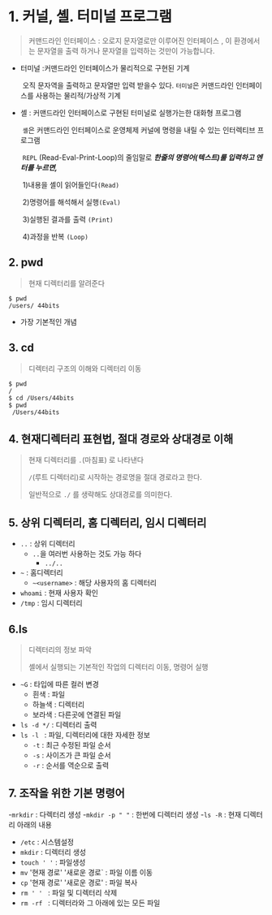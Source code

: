 # 1. 커널, 셸. 터미널 프로그램

> 커맨드라인 인터페이스 : 오로지 문자열로만 이루어진 인터페이스 , 이 환경에서는 문자열을 출력 하거나 문자열을 입력하는 것만이 가능합니다.



- 터미널 :커맨드라인 인터페이스가 물리적으로 구현된 기계 

  ​              오직 문자역을 출력하고 문자열만 입력 받을수 있다. `터미널`은 커맨드라인 인터페이스를 사용하는 물리적/가상적 기계 

- 셸 : 커맨드라인 인터페이스로 구현된 터미널로 실행가는한 대화형 프로그램

  ​    `셸`은 커맨드라인 인터페이스로 운영체제 커널에 명령을 내릴 수 있는 인터렉티브 프로그램

  ​      `REPL` (Read-Eval-Print-Loop)의 줄임말로 ***한줄의 명령어(텍스트)룰 입력하고 엔터를 누르면,*** 

  ​     1)내용을 셸이 읽어들인다`(Read)`

  ​     2)명령어를 해석해서 실행`(Eval)`

  ​     3)실행된 결과를 출력 `(Print)`

  ​     4)과정을 반복 `(Loop)`



## 2. pwd 

> 현재 디렉터리를 알려준다

```
$ pwd
/users/ 44bits
```

- 가장 기본적인 개념



## 3. cd

> 디렉터리 구조의 이해와 디렉터리 이동

```
$ pwd
/
$ cd /Users/44bits
$ pwd
 /Users/44bits
```



## 4. 현재디렉터리 표현법, 절대 경로와 상대경로 이해

> 현재 디렉터리를 `.`(마침표) 로 나타낸다
>
> `/`(루트 디렉터리)로 시작하는 경로명을 절대 경로라고 한다.
>
> 일반적으로 `./` 를 생략해도 상대경로를 의미한다.



## 5. 상위 디렉터리, 홈 디렉터리, 임시 디렉터리

- `..` : 상위 디렉터리
  - `..`을 여러번 사용하는 것도 가능 하다 
    - `../..`
- `~` : 홈디렉터리 
  - `~<username>` :  해당 사용자의 홈 디렉터리
- `whoami` : 현재 사용자 확인
- `/tmp`  : 임시 디렉터리



## 6.ls

>  디렉터리의 정보 파악
>
> 셸에서 실행되는 기본적인 작업의 디렉터리 이동, 명령어 실행



- `~G` : 타입에 따른 컬러 변경
  - 흰색 : 파일
  - 하늘색 : 디렉터리
  - 보라색 : 다른곳에 연결된 파일
- `ls -d */` : 디렉터리 출력
- `ls -l ` : 파일, 디렉터리에 대한 자세한 정보
  - `-t` : 최근 수정된 파일 순서
  - `-s` : 사이즈가 큰 파일 순서
  - `-r` :  순서를 역순으로 출력

## 7. 조작을 위한 기본 명령어
-`mrkdir` : 다렉터리 생성
-`mkdir -p " "` : 한번에 디렉터리 생성
-`ls -R` : 현재 디렉터리 아래의 내용 

- `/etc` : 시스템설정
- `mkdir` : 디렉터리 생성
- `touch ' '` : 파일생성
- `mv` '현재 경로' '새로운 경로` : 파일 이름 이동
- `cp` '현재 경로' '새로운 경로' : 파일 복사
- `rm ' ' ` : 파일 및 디렉터리 삭제
- `rm -rf ` : 디렉터라와 그 아래에 있는 모든 파일 

